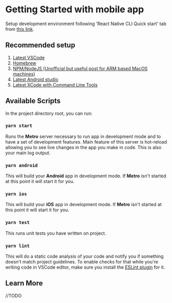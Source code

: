# Getting Started with mobile app

Setup development environment following 'React Native CLI Quick start' tab from [this link](https://reactnative.dev/docs/environment-setup).

## Recommended setup

1. [Latest VSCode](https://code.visualstudio.com/download)
2. [Homebrew](https://brew.sh/) 
3. [NPM/NodeJS (Unofficial but useful post for ARM based MacOS machines)](https://justinwride.medium.com/install-node-and-npm-natively-on-apple-silicon-mac-m1-7432c826389b)
4. [Latest Android studio](https://developer.android.com/studio)
5. [Latest XCode with Command Line Tools](https://apps.apple.com/us/app/xcode/id497799835?mt=12)

## Available Scripts

In the project directory root, you can run:

### `yarn start`

Runs the **Metro** server necessary to run app in development mode and to have a set of development features.
Main feature of this server is hot-reload allowing you to see live changes in the app you make in code.
This is also your main log output.

### `yarn android`

This will build your **Android** app in development mode. If  **Metro** isn't started at this point it will start it for you.

### `yarn ios`

This will build your **iOS** app in development mode. If  **Metro** isn't started at this point it will start it for you.

### `yarn test`

This runs unit tests you have written on project.

### `yarn lint`

This will do a static code analysis of your code and notify you if something doesn't match project guidelines. To enable checks for that while you're writing code in VSCode editor, make sure you install the [ESLint plugin](https://marketplace.visualstudio.com/items?itemName=dbaeumer.vscode-eslint) for it.

## Learn More

//TODO